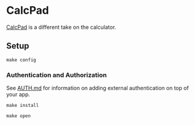 # CalcPad

[CalcPad](https://github.com/filipesabella/CalcPad) is a different
take on the calculator.

## Setup

```
make config
```

### Authentication and Authorization

See [AUTH.md](../AUTH.md) for information on adding external authentication on
top of your app.

```
make install
```

```
make open
```
